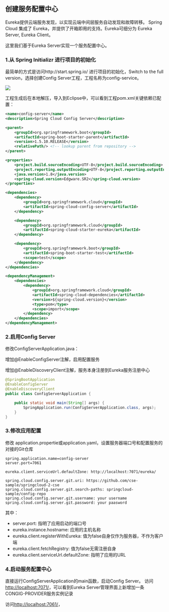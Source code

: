 ## 创建服务配置中心

Eureka提供云端服务发现，以实现云端中间层服务自动发现和故障转移。
Spring Cloud 集成了 Eureka，并提供了开箱即用的支持。Eureka可细分为 Eureka Server, Eureka Client。

这里我们基于Eureka Server实现一个服务配置中心。

### 1.从 Spring Initializr 进行项目的初始化

最简单的方式是访问http://start.spring.io/ 进行项目的初始化，Switch to the full version，选择创建Config Server工程，工程名称为config-service。

![](https://github.com/cse-sample/springcloud-2-cse/blob/master/springcloud-sample/images/Initializr_config_server.png)

工程生成后在本地解压，导入到Eclipse中，可以看到工程pom.xml关键依赖已配置：

```xml
<name>config-server</name>
<description>Spring Cloud Config Server</description>

<parent>
	<groupId>org.springframework.boot</groupId>
	<artifactId>spring-boot-starter-parent</artifactId>
	<version>1.5.10.RELEASE</version>
	<relativePath/> <!-- lookup parent from repository -->
</parent>

<properties>
	<project.build.sourceEncoding>UTF-8</project.build.sourceEncoding>
	<project.reporting.outputEncoding>UTF-8</project.reporting.outputEncoding>
	<java.version>1.8</java.version>
	<spring-cloud.version>Edgware.SR2</spring-cloud.version>
</properties>

<dependencies>
	<dependency>
		<groupId>org.springframework.cloud</groupId>
		<artifactId>spring-cloud-config-server</artifactId>
	</dependency>

	<dependency>
		<groupId>org.springframework.cloud</groupId>
		<artifactId>spring-cloud-starter-eureka</artifactId>
	</dependency>

	<dependency>
		<groupId>org.springframework.boot</groupId>
		<artifactId>spring-boot-starter-test</artifactId>
		<scope>test</scope>
	</dependency>
</dependencies>

<dependencyManagement>
	<dependencies>
		<dependency>
			<groupId>org.springframework.cloud</groupId>
			<artifactId>spring-cloud-dependencies</artifactId>
			<version>${spring-cloud.version}</version>
			<type>pom</type>
			<scope>import</scope>
		</dependency>
	</dependencies>
</dependencyManagement>
```

### 2.启用Config Server

修改ConfigServerApplication.java：

增加@EnableConfigServer注解，启用配置服务

增加@EnableDiscoveryClient注解，服务本身注册到Eureka服务注册中心

```Java
@SpringBootApplication
@EnableConfigServer
@EnableDiscoveryClient
public class ConfigServerApplication {

	public static void main(String[] args) {
		SpringApplication.run(ConfigServerApplication.class, args);
	}
}
```
### 3.修改应用配置
修改 application.propertie或application.yaml，设置服务器端口号和配置服务的对接的Git仓库

```
spring.application.name=config-server
server.port=7061

eureka.client.serviceUrl.defaultZone: http://localhost:7071/eureka/

spring.cloud.config.server.git.uri: https://github.com/cse-sample/springcloud-2-cse
spring.cloud.config.server.git.search-paths: springcloud-sample/config-repo
spring.cloud.config.server.git.username: your username
spring.cloud.config.server.git.password: your paasword
```
其中：

* server.port: 指明了应用启动的端口号
* eureka.instance.hostname: 应用的主机名称
* eureka.client.registerWithEureka: 值为false自身仅作为服务器，不作为客户端
* eureka.client.fetchRegistry: 值为false无需注册自身
* eureka.client.serviceUrl.defaultZone: 指明了应用的URL

### 4.启动服务配置中心
直接运行ConfigServerApplication的main函数，启动Config Server。
访问[http://localhost:7071/](http://localhost:7071/)，可以看到Eureka Server管理界面上新增加一条CONGIG-PROVIDER服务实例记录

访问[http://localhost:7061/](http://localhost:7061/)，
